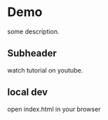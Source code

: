 # Demo  
some description.
## Subheader
watch tutorial on youtube.
## local dev
open index.html in your browser

